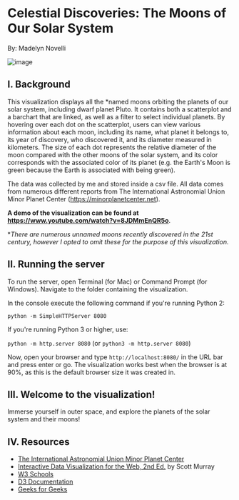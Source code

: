 # Celestial Discoveries: The Moons of Our Solar System

By: Madelyn Novelli

![image](https://github.com/user-attachments/assets/d4d1e482-ad26-42bf-af1e-d432a01320a7)

## I. Background
This visualization displays all the *named moons orbiting the planets of our solar system, including dwarf planet Pluto. It contains both a scatterplot and a barchart that are linked, as well as a filter to select individual planets. By hovering over each dot on the scatterplot, users can view various information about each moon, including its name, what planet it belongs to, its year of discovery, who discovered it, and its diameter measured in kilometers. The size of each dot represents the relative diameter of the moon compared with the other moons of the solar system, and its color corresponds with the associated color of its planet (e.g. the Earth's Moon is green because the Earth is associated with being green).

The data was collected by me and stored inside a csv file. All data comes from numerous different reports from The International Astronomial Union Minor Planet Center (https://minorplanetcenter.net).

**A demo of the visualization can be found at https://www.youtube.com/watch?v=8JDMmEnQR5o**.

*_There are numerous unnamed moons recently discovered in the 21st century, however I opted to omit these for the purpose of this visualization._

## II. Running the server
To run the server, open Terminal (for Mac) or Command Prompt (for Windows).
Navigate to the folder containing the visualization.

In the console execute the following command if you're running Python 2:

`python -m SimpleHTTPServer 8080`

If you're running Python 3 or higher, use:

`python -m http.server 8080`  (or `python3 -m http.server 8080`)

Now, open your browser and type `http://localhost:8080/` in the URL bar and press enter or go. The visualization works best when the browser is at 90%, as this is the default browser size it was created in.

## III. Welcome to the visualization!
Immerse yourself in outer space, and explore the planets of the solar system and their moons!

## IV. Resources
* [The International Astronomial Union Minor Planet Center](https://minorplanetcenter.net)
* [Interactive Data Visualization for the Web, 2nd Ed.](http://alignedleft.com/work/d3-book-2e) by Scott Murray
* [W3 Schools](https://www.w3schools.com/jsref/met_document_getelementbyid.asp)
* [D3 Documentation](https://d3js.org/d3-array/group)
* [Geeks for Geeks](https://www.geeksforgeeks.org/d3-js-array-from-method/)
